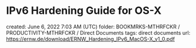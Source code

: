 # IPv6 Hardening Guide for OS-X

created: June 6, 2022 7:03 AM (UTC)
folder: BOOKMRKS-MTHRFCKR / PRODUCTIVITY-MTHRFCKR / Direct Documents
tags: direct documents
url: https://ernw.de/download/ERNW_Hardening_IPv6_MacOS-X_v1_0.pdf